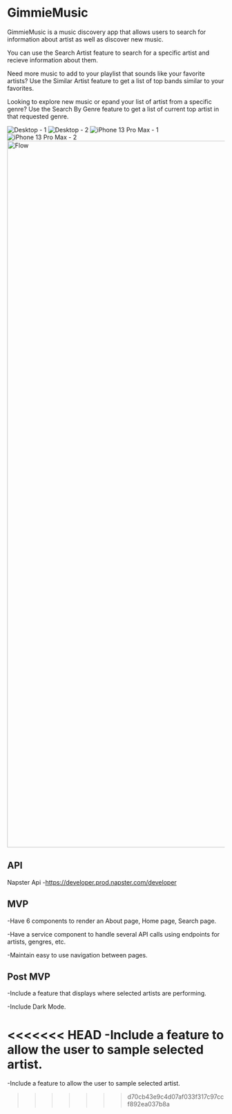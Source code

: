 # GimmieMusic

GimmieMusic is a music discovery app that allows users to search for information about artist as well as discover new music. 

You can use the Search Artist feature to search for a specific artist and recieve information about them. 

Need more music to add to your playlist that sounds like your favorite artists? Use the Similar Artist feature to get a list of top bands similar to your favorites.

Looking to explore new music or epand your list of artist from a specific genre? Use the Search By Genre feature to get a list of current top artist in that requested genre.



![Desktop - 1](https://user-images.githubusercontent.com/105838964/179350661-a4b218ab-263b-4fa4-b545-ce66bbad98e4.png)
![Desktop - 2](https://user-images.githubusercontent.com/105838964/179350724-551b9fb0-8b27-4a9f-b57b-ac10f561ffcb.png)
![iPhone 13 Pro Max - 1](https://user-images.githubusercontent.com/105838964/179351024-0c7bc392-2d2c-4272-b5fb-1e282f2b64b2.png)
![iPhone 13 Pro Max - 2](https://user-images.githubusercontent.com/105838964/179350730-60d19bc1-fb86-410b-9a62-dab53c02f89e.png)
<img width="1632" alt="Flow" src="https://user-images.githubusercontent.com/105838964/179352522-fbf69edb-32b5-4feb-8146-eebef7173ee8.png">


## API

Napster Api -https://developer.prod.napster.com/developer

## MVP
-Have 6 components to render an About page, Home page, Search page.

-Have a service component to handle several API calls using endpoints for artists, gengres, etc.

-Maintain easy to use navigation between pages.

## Post MVP 
-Include a feature that displays where selected artists are performing.

-Include Dark Mode.

<<<<<<< HEAD
-Include a feature to allow the user to sample selected artist.
=======
-Include a feature to allow the user to sample selected artist.
>>>>>>> d70cb43e9c4d07af033f317c97ccf892ea037b8a
